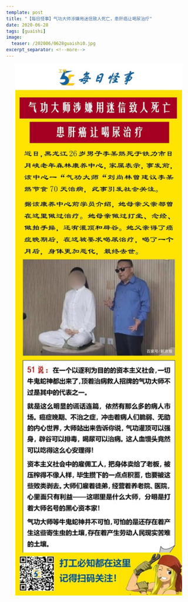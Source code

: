 ```yaml
---
template: post
title: "【每日怪事】气功大师涉嫌用迷信致人死亡，患肝癌让喝尿治疗"
date: 2020-06-28
tags: [guaishi]
image:
  teaser: /202006/0628guaishi0.jpg
excerpt_separator: <!--more-->
---
```


<div style="text-align:center;color:grey"><img src="/images/202006/0628guaishi.jpg" width="90%"></div><br>

